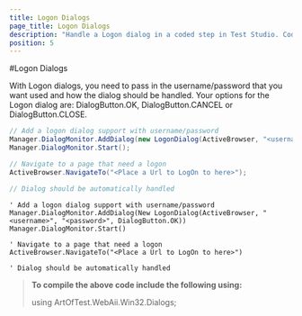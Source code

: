 ```yaml
---
title: Logon Dialogs
page_title: Logon Dialogs
description: "Handle a Logon dialog in a coded step in Test Studio. Coded test to handle Logon dialogs in Test Studio. Test Studio Testing Framework Logon Dialog handling."
position: 5
---
```

#Logon Dialogs

With Logon dialogs, you need to pass in the username/password that you want used and how the dialog should be handled. Your options for the Logon dialog are: DialogButton.OK, DialogButton.CANCEL or DialogButton.CLOSE.

```C#
// Add a logon dialog support with username/password
Manager.DialogMonitor.AddDialog(new LogonDialog(ActiveBrowser, "<username>", "<password>", DialogButton.OK));
Manager.DialogMonitor.Start();

// Navigate to a page that need a logon
ActiveBrowser.NavigateTo("<Place a Url to LogOn to here>");

// Dialog should be automatically handled
```
```VB
' Add a logon dialog support with username/password
Manager.DialogMonitor.AddDialog(New LogonDialog(ActiveBrowser, "<username>", "<password>", DialogButton.OK))
Manager.DialogMonitor.Start()

' Navigate to a page that need a logon
ActiveBrowser.NavigateTo("<Place a Url to LogOn to here>")

' Dialog should be automatically handled
```


> **To compile the above code include the following using:**
>
> using ArtOfTest.WebAii.Win32.Dialogs;
